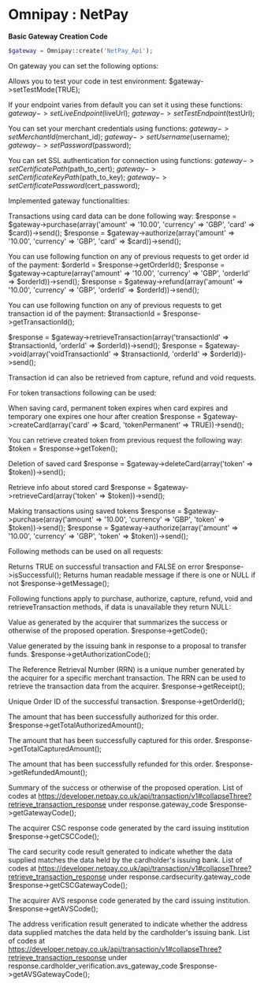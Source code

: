 
# Omnipay : NetPay

**Basic Gateway Creation Code**
```php
$gateway = Omnipay::create('NetPay_Api');
```

On gateway you can set the following options:

Allows you to test your code in test environment:
$gateway->setTestMode(TRUE);

If your endpoint varies from default you can set it using these functions:
$gateway->setLiveEndpoint($liveUrl);
$gateway->setTestEndpoint($testUrl);

You can set your merchant credentials using functions:
$gateway->setMerchantId($merchant_id);
$gateway->setUsername($username);
$gateway->setPassword($password);

You can set SSL authentication for connection using functions:
$gateway->setCertificatePath($path_to_cert);
$gateway->setCertificateKeyPath($path_to_key);
$gateway->setCertificatePassword($cert_password);


Implemented gateway functionalities:

Transactions using card data can be done following way:
$response = $gateway->purchase(array('amount' => '10.00', 'currency' => 'GBP', 'card' => $card))->send();
$response = $gateway->authorize(array('amount' => '10.00', 'currency' => 'GBP', 'card' => $card))->send();

You can use following function on any of previous requests to get order id of the payment:
$orderId = $response->getOrderId();
$response = $gateway->capture(array('amount' => '10.00', 'currency' => 'GBP', 'orderId' => $orderId))->send();
$response = $gateway->refund(array('amount' => '10.00', 'currency' => 'GBP', 'orderId' => $orderId))->send();

You can use following function on any of previous requests to get transaction id of the payment:
$transactionId = $response->getTransactionId();

$response = $gateway->retrieveTransaction(array('transactionId' => $transactionId, 'orderId' => $orderId))->send();
$response = $gateway->void(array('voidTransactionId' => $transactionId, 'orderId' => $orderId))->send();

Transaction id can also be retrieved from capture, refund and void requests.


For token transactions following can be used:

When saving card, permanent token expires when card expires and temporary one expires one hour after creation
$response = $gateway->createCard(array('card' => $card, 'tokenPermanent' => TRUE))->send();

You can retrieve created token from previous request the following way:
$token = $response->getToken();

Deletion of saved card
$response = $gateway->deleteCard(array('token' => $token))->send();

Retrieve info about stored card
$response = $gateway->retrieveCard(array('token' => $token))->send();

Making transactions using saved tokens
$response = $gateway->purchase(array('amount' => '10.00', 'currency' => 'GBP', 'token' => $token))->send();
$response = $gateway->authorize(array('amount' => '10.00', 'currency' => 'GBP', 'token' => $token))->send();


Following methods can be used on all requests:

Returns TRUE on successful transaction and FALSE on error
$response->isSuccessful();
Returns human readable message if there is one or NULL if not
$response->getMessage();


Following functions apply to purchase, authorize, capture, refund, void and retrieveTransaction methods, if data is unavailable they return NULL:

Value as generated by the acquirer that summarizes the success or otherwise of the proposed operation.
$response->getCode();

Value generated by the issuing bank in response to a proposal to transfer funds.
$response->getAuthorizationCode();

The Reference Retrieval Number (RRN) is a unique number generated by the acquirer for a specific merchant transaction. The RRN can be used to retrieve the transaction data from the acquirer.
$response->getReceipt();

Unique Order ID of the successful transaction.
$response->getOrderId();

The amount that has been successfully authorized for this order.
$response->getTotalAuthorizedAmount();

The amount that has been successfully captured for this order.
$response->getTotalCapturedAmount();

The amount that has been successfully refunded for this order.
$response->getRefundedAmount();

Summary of the success or otherwise of the proposed operation. List of codes at https://developer.netpay.co.uk/api/transaction/v1#collapseThree?retrieve_transaction_response under response.gateway_code
$response->getGatewayCode();

The acquirer CSC response code generated by the card issuing institution
$response->getCSCCode();

The card security code result generated to indicate whether the data supplied matches the data held by the cardholder's issuing bank. List of codes at https://developer.netpay.co.uk/api/transaction/v1#collapseThree?retrieve_transaction_response under response.cardsecurity.gateway_code
$response->getCSCGatewayCode();

The acquirer AVS response code generated by the card issuing institution.
$response->getAVSCode();

The address verification result generated to indicate whether the address data supplied matches the data held by the cardholder's issuing bank.  List of codes at https://developer.netpay.co.uk/api/transaction/v1#collapseThree?retrieve_transaction_response under response.cardholder_verification.avs_gateway_code
$response->getAVSGatewayCode();